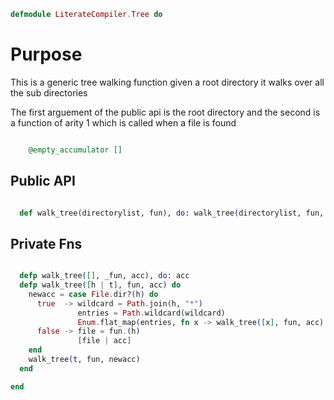 ```elixir
defmodule LiterateCompiler.Tree do

```

# Purpose

This is a generic tree walking function
given a root directory it walks over all the sub directories

The first arguement of the public api is the root directory
and the second is a function of arity 1 which is called when a file is found

```elixir

	@empty_accumulator []

```

## Public API

```elixir

  def walk_tree(directorylist, fun), do: walk_tree(directorylist, fun, @empty_accumulator)

```

## Private Fns

```elixir

  defp walk_tree([], _fun, acc), do: acc
  defp walk_tree([h | t], fun, acc) do
    newacc = case File.dir?(h) do
      true  -> wildcard = Path.join(h, "*")
               entries = Path.wildcard(wildcard)
               Enum.flat_map(entries, fn x -> walk_tree([x], fun, acc) end)
      false -> file = fun.(h)
               [file | acc]
    end
    walk_tree(t, fun, newacc)
  end

end
```
